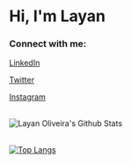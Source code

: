 # Hi, I'm Layan 

### Connect with me:

[LinkedIn](https://www.linkedin.com/in/layan-oliveira-xi/)

[Twitter](https://twitter.com/OliveiraLayan)

[Instagram](https://www.instagram.com/layanoliveira/)

<br/>

<img align="left" alt="Layan Oliveira's Github Stats" src="https://github-readme-stats.vercel.app/api?username=LayanOliveira&show_icons=true&theme=radical&hide_border=true">

<br/>
<br/>

[![Top Langs](https://github-readme-stats.vercel.app/api/top-langs/?username=LayanOliveira&layout=compact&theme=radical)](https://github.com/LayanOliveira/github-readme-stats)

<!-- ### Languages and Tools:

[<img align="left" alt="Visual Studio Code" width="26px" src="https://raw.githubusercontent.com/github/explore/80688e42a7d4ef2fca1e82350fe8e3517d3494d/topics/visual-studio-code/visual-studio-code.png" />][webdevplaylist]

[<img align="left" alt="" width="26px" src="" />][webdevplaylist] -->